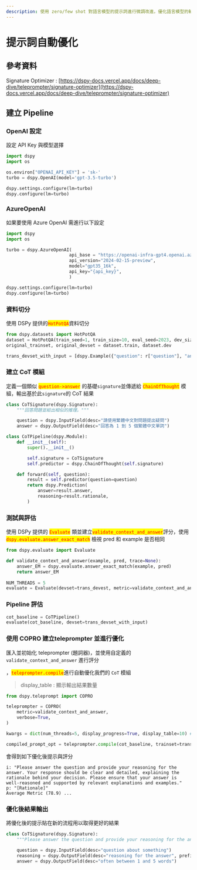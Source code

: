 ```yaml
---
description: 使用 zero/few shot 對語言模型的提示詞進行微調改進，優化語言模型的輸出結果
---
```


# 提示詞自動優化

## 參考資料

Signature Optimizer : [https://dspy-docs.vercel.app/docs/deep-dive/teleprompter/signature-optimizer](https://dspy-docs.vercel.app/docs/deep-dive/teleprompter/signature-optimizer)

## 建立 Pipeline

### OpenAI 設定

設定 API Key 與模型選擇

```python
import dspy
import os

os.environ["OPENAI_API_KEY"] = 'sk-'
turbo = dspy.OpenAI(model='gpt-3.5-turbo')

dspy.settings.configure(lm=turbo)
dspy.configure(lm=turbo)
```

### AzureOpenAI

如果要使用 Azure OpenAI 需進行以下設定

```python
import dspy
import os

turbo = dspy.AzureOpenAI(
                        api_base = "https://openai-infra-gpt4.openai.azure.com/", 
                        api_version="2024-02-15-preview",
                        model="gpt35_16k",
                        api_key="{api_key}",  
                        )

dspy.settings.configure(lm=turbo)
dspy.configure(lm=turbo)
```

### 資料切分

使用 DSPy 提供的<mark style="color:red;">`HotPotQA`</mark>資料切分

```python
from dspy.datasets import HotPotQA
dataset = HotPotQA(train_seed=1, train_size=10, eval_seed=2023, dev_size=20, test_size=0)
original_trainset, original_devset = dataset.train, dataset.dev

trans_devset_with_input = [dspy.Example({"question": r["question"], "answer": r["answer"]}).with_inputs("question") for r in original_trainset]
```

### 建立 CoT 模組

定義一個類似 <mark style="color:red;">`question->answer`</mark> 的基礎`signature`並傳遞給 <mark style="color:red;">`ChainOfThought`</mark> 模組，輸出基於此`signature`的 CoT 結果

```python
class CoTSignature(dspy.Signature):
    """回答問題並給出相似的推理。"""

    question = dspy.InputField(desc="請使用繁體中文對問題提出疑問")
    answer = dspy.OutputField(desc="回答為 1 到 5 個繁體中文單詞")

class CoTPipeline(dspy.Module):
    def __init__(self):
        super().__init__()

        self.signature = CoTSignature
        self.predictor = dspy.ChainOfThought(self.signature)

    def forward(self, question):
        result = self.predictor(question=question)
        return dspy.Prediction(
            answer=result.answer,
            reasoning=result.rationale,
        )
```

### 測試與評估

使用 DSPy 提供的 <mark style="color:red;">`Evaluate`</mark> 類並建立<mark style="color:red;">`validate_context_and_answer`</mark>評分，使用 <mark style="color:red;">`dspy.evaluate.answer_exact_match`</mark> 檢視 pred 和 example 是否相同

```python
from dspy.evaluate import Evaluate

def validate_context_and_answer(example, pred, trace=None):
    answer_EM = dspy.evaluate.answer_exact_match(example, pred)
    return answer_EM
    
NUM_THREADS = 5
evaluate = Evaluate(devset=trans_devest, metric=validate_context_and_answer, num_threads=NUM_THREADS, display_progress=True, display_table=False)

```

### Pipeline 評估

```python
cot_baseline = CoTPipeline()
evaluate(cot_baseline, devset=trans_devset_with_input)
```

### 使用 COPRO 建立teleprompter 並進行優化 <a href="#using-copro" id="using-copro"></a>

匯入並初始化 teleprompter (題詞器)，並使用自定義的 `validate_context_and_answer` 進行評分

，<mark style="color:red;">`teleprompter.compile`</mark>進行自動優化我們的 `CoT` 模組

> display\_table : 顯示輸出結果數量

```python
from dspy.teleprompt import COPRO

teleprompter = COPRO(
    metric=validate_context_and_answer,
    verbose=True,
)

kwargs = dict(num_threads=5, display_progress=True, display_table=10) # Used in Evaluate class in the optimization process

compiled_prompt_opt = teleprompter.compile(cot_baseline, trainset=trans_devset_with_input, eval_kwargs=kwargs)

```

會得到如下優化後提示與評分

```
i: "Please answer the question and provide your reasoning for the answer. Your response should be clear and detailed, explaining the rationale behind your decision. Please ensure that your answer is well-reasoned and supported by relevant explanations and examples."
p: "[Rationale]"
Average Metric (78.9) ...
```

### 優化後結果輸出

將優化後的提示貼在新的流程用以取得更好的結果

```python
class CoTSignature(dspy.Signature):
    """Please answer the question and provide your reasoning for the answer. Your response should be clear and detailed, explaining the rationale behind your decision. Please ensure that your answer is well-reasoned and supported by relevant explanations and examples."""

    question = dspy.InputField(desc="question about something")
    reasoning = dspy.OutputField(desc="reasoning for the answer", prefix="[Rationale]")
    answer = dspy.OutputField(desc="often between 1 and 5 words")
```

